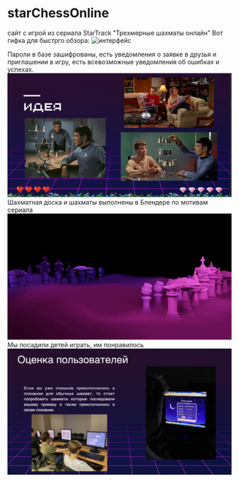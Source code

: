 # starChessOnline
сайт с игрой из сериала StarTrack "Трехмерные шахматы онлайн"
Вот гифка для быстрго обзора:
![интерфейс](https://github.com/Hiddenviki/starChessOnline/blob/59436b8a04ba1251363f63fccfd65e548d01a1e5/%D0%98%D0%BD%D1%82%D0%B5%D1%80%D1%84%D0%B5%D0%B8%CC%86%D1%81.gif)

Пароли в базе зашифрованы, есть уведомления о заявке в друзья и приглашении в игру, есть всевозможные уведомления об ошибках и успехах.
![идея](https://github.com/Hiddenviki/starChessOnline/blob/main/идея.png)
Шахматная доска и шахматы выполнены в Блендере по мотивам сериала
![Шахматы](https://github.com/Hiddenviki/starChessOnline/blob/main/гифка%20шахмат.gif)
Мы посадили детей играть, им понравилось
![Играют](https://github.com/Hiddenviki/starChessOnline/blob/main/играют.png)
